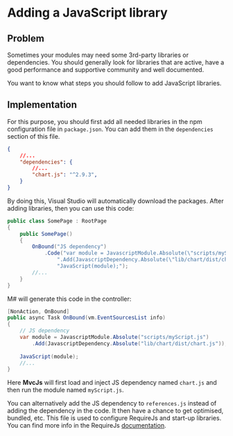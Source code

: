 # Adding a JavaScript library

## Problem

Sometimes your modules may need some 3rd-party libraries or dependencies. You should generally look for libraries that are active, have a good performance and supportive community and well documented.

 You want to know what steps you should follow to add JavaScript libraries.

## Implementation

 For this purpose, you should first add all needed libraries in the npm configuration file in `package.json`. You can add them in the `dependencies` section of this file.
```json
{
    //...
    "dependencies": {
        //...
        "chart.js": "^2.9.3",
    }
}
```

By doing this, Visual Studio will automatically download the packages. After adding libraries, then you can use this code:

```csharp
public class SomePage : RootPage
{
    public SomePage()
    {
        OnBound("JS dependency")
            .Code("var module = JavascriptModule.Absolute(\"scripts/myScript.js\")" +
                ".Add(JavascriptDependency.Absolute(\"lib/chart/dist/chart.js\"));" +
                "JavaScript(module);");
        //...
    }
}
```
M# will generate this code in the controller:
```csharp
[NonAction, OnBound]
public async Task OnBound(vm.EventSourcesList info)
{
    // JS dependency
    var module = JavascriptModule.Absolute("scripts/myScript.js")
        .Add(JavascriptDependency.Absolute("lib/chart/dist/chart.js")); 
	
    JavaScript(module);
    //...
}
```
Here **MvcJs** will first load and inject JS dependency named `chart.js` and then run the module named `myScript.js`. 

You can alternatively add the JS dependency to `references.js` instead of adding the dependency in the code. It then have a chance to get optimised, bundled, etc. This file is used to configure RequireJs and start-up libraries. You can find more info in the RequireJs [documentation](https://requirejs.org/docs/api.html#config).